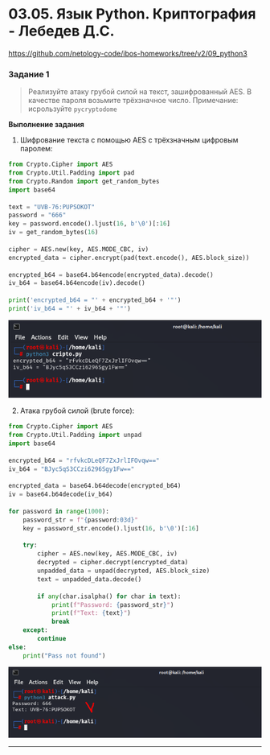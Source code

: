 # 03.05. Язык Python. Криптография - Лебедев Д.С.
https://github.com/netology-code/ibos-homeworks/tree/v2/09_python3
### Задание 1
> Реализуйте атаку грубой силой на текст, зашифрованный AES. В качестве пароля возьмите трёхзначное число. Примечание: исрользуйте `pycryptodome`

**Выполнение задания**

1. Шифрование текста с помощью AES с трёхзначным цифровым паролем:

```python
from Crypto.Cipher import AES
from Crypto.Util.Padding import pad
from Crypto.Random import get_random_bytes
import base64

text = "UVB-76:PUPSOKOT"
password = "666"
key = password.encode().ljust(16, b'\0')[:16]
iv = get_random_bytes(16)

cipher = AES.new(key, AES.MODE_CBC, iv)
encrypted_data = cipher.encrypt(pad(text.encode(), AES.block_size))

encrypted_b64 = base64.b64encode(encrypted_data).decode()
iv_b64 = base64.b64encode(iv).decode()

print('encrypted_b64 = "' + encrypted_b64 + '"')
print('iv_b64 = "' + iv_b64 + '"')
```

![](_att/040305/040305-01.png)  

2. Атака грубой силой (brute force):

```python
from Crypto.Cipher import AES
from Crypto.Util.Padding import unpad
import base64

encrypted_b64 = "rfvkcDLeQF7ZxJrlIFOvqw=="
iv_b64 = "BJyc5qS3CCzi6296Sgy1Fw=="

encrypted_data = base64.b64decode(encrypted_b64)
iv = base64.b64decode(iv_b64)

for password in range(1000):
    password_str = f"{password:03d}"
    key = password_str.encode().ljust(16, b'\0')[:16]
    
    try:
        cipher = AES.new(key, AES.MODE_CBC, iv)
        decrypted = cipher.decrypt(encrypted_data)
        unpadded_data = unpad(decrypted, AES.block_size)
        text = unpadded_data.decode()
        
        if any(char.isalpha() for char in text):
            print(f"Password: {password_str}")
            print(f"Text: {text}")
            break
    except:
        continue
else:
    print("Pass not found")
```

![](_att/040305/040305-02.png)  

---
